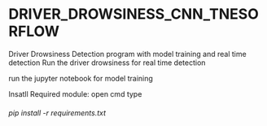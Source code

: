 # DRIVER_DROWSINESS_CNN_TNESORFLOW
Driver Drowsiness Detection program with model training and real time detection 
Run the driver drowsiness for real time detection 

run the jupyter notebook for model training 


Insatll Required module: 
open cmd 
type  <h6>pip install -r requirements.txt<h6>
